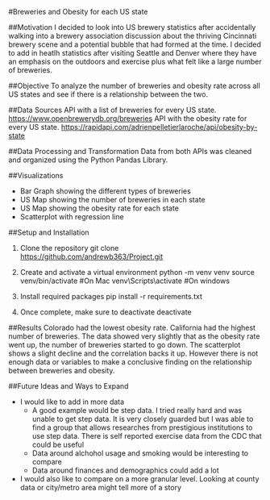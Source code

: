#Breweries and Obesity for each US state

##Motivation
I decided to look into US brewery statistics after accidentally walking into a brewery association discussion about the thriving Cincinnati brewery scene and a potential bubble that had formed at the time. I decided to add in heatlh statistics after visiting Seattle and Denver where they have an emphasis on the outdoors and exercise plus what felt like a large number of breweries.

##Objective
To analyze the number of breweries and obesity rate across all US states and see if there is a relationship between the two.

##Data Sources
API with a list of breweries for every US state. https://www.openbrewerydb.org/breweries
API with the obesity rate for every US state. https://rapidapi.com/adrienpelletierlaroche/api/obesity-by-state

##Data Processing and Transformation
Data from both APIs was cleaned and organized using the Python Pandas Library.

##Visualizations
- Bar Graph showing the different types of breweries
- US Map showing the number of breweries in each state
- US Map showing the obesity rate for each state
- Scatterplot with regression line

##Setup and Installation
1. Clone the repository
   git clone https://github.com/andrewb363/Project.git

2. Create and activate a virtual environment
   python -m venv venv
   source venv/bin/activate   #On Mac 
   venv\Scripts\activate   #On windows

3. Install required packages
   pip install -r requirements.txt

4. Once complete, make sure to deactivate
   deactivate

##Results
Colorado had the lowest obesity rate. California had the highest number of breweries. The data showed very slightly that as the obesity rate went up, the number of breweries started to go down. The scatterplot shows a slight decline and the correlation backs it up. However there is not enough data or variables to make a conclusive finding on the relationship between breweries and obesity.

##Future Ideas and Ways to Expand
- I would like to add in more data 
   - A good example would be step data. I tried really hard and was unable to get step data. It is very closely guarded but I was able to find a group that allows researches from prestigious institutions to use step data. There is self reported exercise data from the CDC that could be useful
    - Data around alchohol usage and smoking would be interesting to compare
    - Data around finances and demographics could add a lot
- I would also like to compare on a more granular level. Looking at county data or city/metro area might tell more of a story
